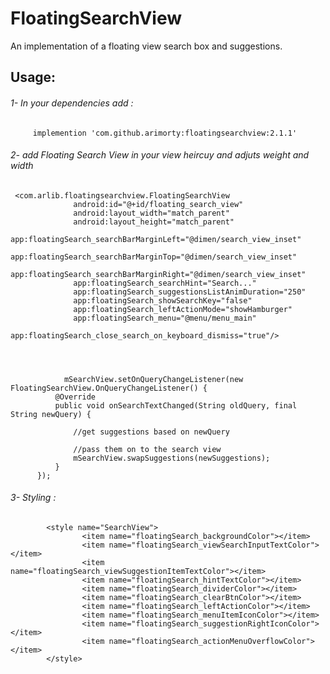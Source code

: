 # FloatingSearchView
An implementation of a floating view search box and suggestions. 

## Usage: 

###### 1- In your dependencies add : 

         implemention 'com.github.arimorty:floatingsearchview:2.1.1'
         
###### 2- add Floating Search View in your view heircuy and adjuts weight and width 


     <com.arlib.floatingsearchview.FloatingSearchView
                  android:id="@+id/floating_search_view"
                  android:layout_width="match_parent"
                  android:layout_height="match_parent"
                  app:floatingSearch_searchBarMarginLeft="@dimen/search_view_inset"
                  app:floatingSearch_searchBarMarginTop="@dimen/search_view_inset"
                  app:floatingSearch_searchBarMarginRight="@dimen/search_view_inset"
                  app:floatingSearch_searchHint="Search..."
                  app:floatingSearch_suggestionsListAnimDuration="250"
                  app:floatingSearch_showSearchKey="false"
                  app:floatingSearch_leftActionMode="showHamburger"
                  app:floatingSearch_menu="@menu/menu_main"
                  app:floatingSearch_close_search_on_keyboard_dismiss="true"/>




                mSearchView.setOnQueryChangeListener(new FloatingSearchView.OnQueryChangeListener() {
              @Override
              public void onSearchTextChanged(String oldQuery, final String newQuery) {

                  //get suggestions based on newQuery

                  //pass them on to the search view
                  mSearchView.swapSuggestions(newSuggestions);
              }
          });
          
          
###### 3- Styling : 

            <style name="SearchView">
                    <item name="floatingSearch_backgroundColor"></item>
                    <item name="floatingSearch_viewSearchInputTextColor"></item>
                    <item name="floatingSearch_viewSuggestionItemTextColor"></item>
                    <item name="floatingSearch_hintTextColor"></item>
                    <item name="floatingSearch_dividerColor"></item>
                    <item name="floatingSearch_clearBtnColor"></item>
                    <item name="floatingSearch_leftActionColor"></item>
                    <item name="floatingSearch_menuItemIconColor"></item>
                    <item name="floatingSearch_suggestionRightIconColor"></item>
                    <item name="floatingSearch_actionMenuOverflowColor"></item>
            </style>
